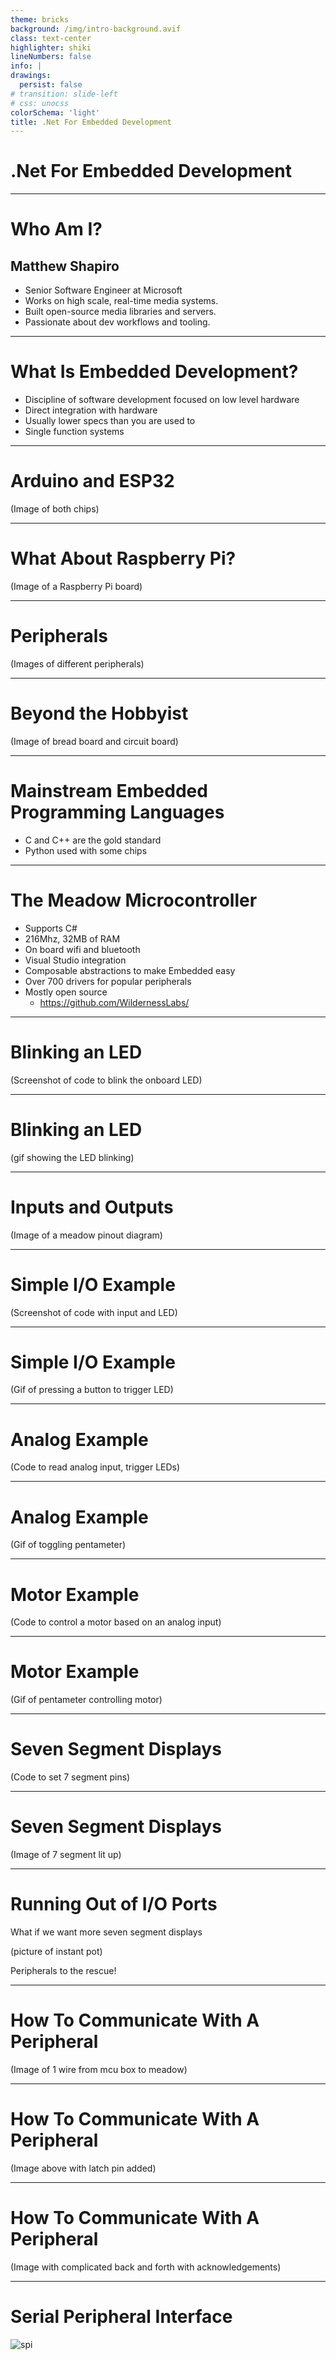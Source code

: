 ```yaml
---
theme: bricks 
background: /img/intro-background.avif
class: text-center
highlighter: shiki
lineNumbers: false
info: |
drawings:
  persist: false
# transition: slide-left
# css: unocss
colorSchema: 'light'
title: .Net For Embedded Development
---
```


# .Net For Embedded Development

---

# Who Am I?

## Matthew Shapiro

* Senior Software Engineer at Microsoft
* Works on high scale, real-time media systems.
* Built open-source media libraries and servers.
* Passionate about dev workflows and tooling.

---

# What Is Embedded Development?

* Discipline of software development focused on low level hardware
* Direct integration with hardware
* Usually lower specs than you are used to
* Single function systems

---

# Arduino and ESP32

(Image of both chips)

<!-- 
* Both are common names in embedded
* Arduino mostly used in hobbyist space
 -->

---

# What About Raspberry Pi?

(Image of a Raspberry Pi board)

<!-- 
* Linux and Windows not real time
* Timings critical to be deterministic
-->

---

# Peripherals

(Images of different peripherals)

<!--
* Microcontrollers not usually useful on their own
* Direct connections to other hardware make them useful
-->

---

# Beyond the Hobbyist

(Image of bread board and circuit board)

<!--
* Prototyped on breadboards, then usually integrated into PCBs
-->

---

# Mainstream Embedded Programming Languages

* C and C++ are the gold standard
* Python used with some chips

---

# The Meadow Microcontroller

* Supports C#
* 216Mhz, 32MB of RAM
* On board wifi and bluetooth
* Visual Studio integration
* Composable abstractions to make Embedded easy
* Over 700 drivers for popular peripherals
* Mostly open source
  * https://github.com/WildernessLabs/

---

# Blinking an LED

(Screenshot of code to blink the onboard LED)

---

# Blinking an LED

(gif showing the LED blinking)

---

# Inputs and Outputs

(Image of a meadow pinout diagram)

---

# Simple I/O Example

(Screenshot of code with input and LED)

---

# Simple I/O Example

(Gif of pressing a button to trigger LED)

---

# Analog Example

(Code to read analog input, trigger LEDs)

---

# Analog Example

(Gif of toggling pentameter)

---

# Motor Example

(Code to control a motor based on an analog input)

---

# Motor Example

(Gif of pentameter controlling motor)

---

# Seven Segment Displays

(Code to set 7 segment pins)

---

# Seven Segment Displays

(Image of 7 segment lit up)

---

# Running Out of I/O Ports

What if we want more seven segment displays

(picture of instant pot)

Peripherals to the rescue!

---

# How To Communicate With A Peripheral

(Image of 1 wire from mcu box to meadow)

<!-- How does the other side know when to read the value? -->

---

# How To Communicate With A Peripheral

(Image above with latch pin added)

<!-- How do we know when the other side has read? -->

---

# How To Communicate With A Peripheral

(Image with complicated back and forth with acknowledgements)

<!-- This is slow and complicated for each bit -->

---

# Serial Peripheral Interface

![spi](/img/SPI_three_slaves.png)